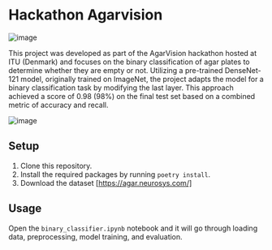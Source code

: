 # Hackathon Agarvision
![image](https://github.com/MagnusS0/AgarVision_2024/assets/97634880/1e03337a-e5a6-4277-a505-5aea750fbb8e)


This project was developed as part of the AgarVision hackathon hosted at ITU (Denmark) and focuses on the binary classification of agar plates to determine whether they are empty or not. Utilizing a pre-trained DenseNet-121 model, originally trained on ImageNet, the project adapts the model for a binary classification task by modifying the last layer. This approach achieved a score of 0.98 (98%) on the final test set based on a combined metric of accuracy and recall.

![image](https://github.com/MagnusS0/AgarVision_2024/assets/97634880/cc02c567-486a-4631-923c-fec342a9194a)



## Setup

1. Clone this repository.
2. Install the required packages by running `poetry install`.
3. Download the dataset [https://agar.neurosys.com/]

## Usage

Open the `binary_classifier.ipynb` notebook and it will go through loading data, preprocessing, model training, and evaluation.
